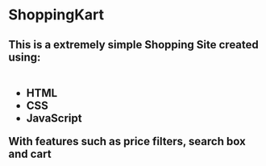 # ShoppingKart

<h2> This is a extremely simple Shopping Site created using: <br><br>
  <ul>
    <li>HTML</li>
    <li>CSS</li>
    <li>JavaScript</li>
  </ul>
  With features such as price filters, search box and cart
  </h2>
